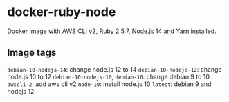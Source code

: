 # docker-ruby-node

Docker image with AWS CLI v2, Ruby 2.5.7, Node.js 14 and Yarn installed.

## Image tags

`debian-10-nodejs-14`: change node.js 12 to 14
`debian-10-nodejs-12`: change node.js 10 to 12
`debian-10-nodejs-10`, `debian-10`: change debian 9 to 10
`awscli-2`: add aws cli v2
`node-10`: install node.js 10
`latest`: debian 9 and nodejs 12